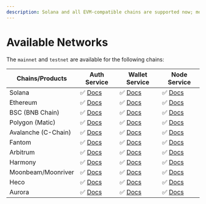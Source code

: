 ```yaml
---
description: Solana and all EVM-compatible chains are supported now; more are coming.
---
```


# Available Networks

The `mainnet` and `testnet` are available for the following chains:

| Chains/Products     | Auth Service                            | Wallet Service                            | Node Service                            |
| ------------------- | --------------------------------------- | ----------------------------------------- | --------------------------------------- |
| Solana              | ✅  [Docs](auth-service/introduction.md) | ✅  [Docs](wallet-service/introduction.md) | ✅  [Docs](node-service/solana-api/)     |
| Ethereum            | ✅  [Docs](auth-service/introduction.md) | ✅  [Docs](auth-service/introduction.md)   | ✅  [Docs](auth-service/introduction.md) |
| BSC (BNB Chain)     | ✅  [Docs](auth-service/introduction.md) | ✅  [Docs](auth-service/introduction.md)   | ✅  [Docs](auth-service/introduction.md) |
| Polygon (Matic)     | ✅  [Docs](auth-service/introduction.md) | ✅  [Docs](auth-service/introduction.md)   | ✅  [Docs](auth-service/introduction.md) |
| Avalanche (C-Chain) | ✅  [Docs](auth-service/introduction.md) | ✅  [Docs](auth-service/introduction.md)   | ✅  [Docs](auth-service/introduction.md) |
| Fantom              | ✅  [Docs](auth-service/introduction.md) | ✅  [Docs](auth-service/introduction.md)   | ✅  [Docs](auth-service/introduction.md) |
| Arbitrum            | ✅  [Docs](auth-service/introduction.md) | ✅  [Docs](auth-service/introduction.md)   | ✅  [Docs](auth-service/introduction.md) |
| Harmony             | ✅  [Docs](auth-service/introduction.md) | ✅  [Docs](auth-service/introduction.md)   | ✅  [Docs](auth-service/introduction.md) |
| Moonbeam/Moonriver  | ✅  [Docs](auth-service/introduction.md) | ✅  [Docs](auth-service/introduction.md)   | ✅  [Docs](auth-service/introduction.md) |
| Heco                | ✅  [Docs](auth-service/introduction.md) | ✅  [Docs](auth-service/introduction.md)   | ✅  [Docs](auth-service/introduction.md) |
| Aurora              | ✅  [Docs](auth-service/introduction.md) | ✅  [Docs](auth-service/introduction.md)   | ✅  [Docs](auth-service/introduction.md) |
